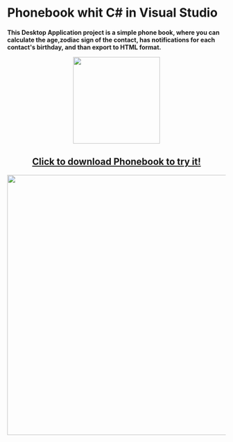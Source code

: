 # Phonebook whit C# in Visual Studio 
<h4> This Desktop Application project is a simple phone book, where you can calculate the age,zodiac sign of the contact, has notifications for each contact's birthday, and than export to HTML format. 
  
 <p align="center">
  <img src="https://user-images.githubusercontent.com/52591976/79785636-75777800-8344-11ea-87d3-cae470ebba31.png"width =200/>
</p>
<p>
  <a href="https://github.com/BlueButterflies/Phonebook/files/4770905/mysetup.zip" download>
    <h2 align="center">
      Click to download Phonebook to try it!
    </h2>
  </a>            
</p>
<p align="center">
  <img src="https://user-images.githubusercontent.com/52591976/84505011-44208600-acbd-11ea-997d-fb0c5eb59a5b.jpg"width =600/>
</p>
